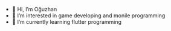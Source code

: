 - 👋 Hi, I’m Oğuzhan
- 👀 I’m interested in game developing and monile programming 
- 🌱 I’m currently learning flutter programming


